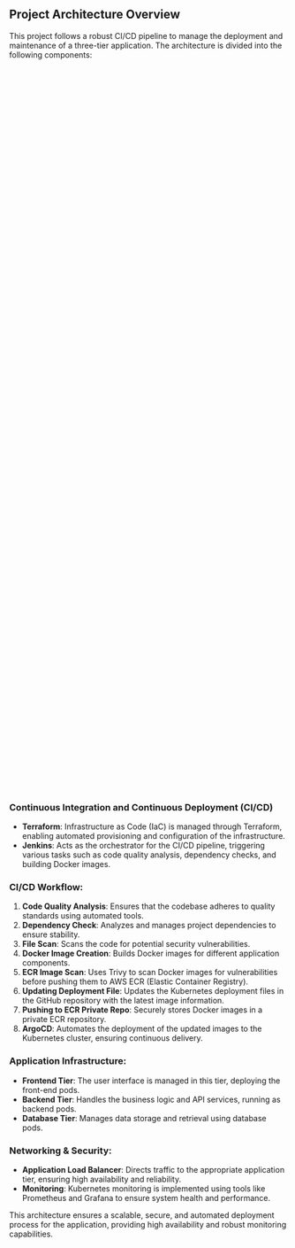 

## Project Architecture Overview

This project follows a robust CI/CD pipeline to manage the deployment and maintenance of a three-tier application. The architecture is divided into the following components:

<div style="padding:50%">
  <img src="https://github.com/user-attachments/assets/3a747e2a-58a2-4fb7-9e53-b28237690766" alt="Three-Tier-1" width="600" height="800"/>
</div>


### Continuous Integration and Continuous Deployment (CI/CD)
- **Terraform**: Infrastructure as Code (IaC) is managed through Terraform, enabling automated provisioning and configuration of the infrastructure.
- **Jenkins**: Acts as the orchestrator for the CI/CD pipeline, triggering various tasks such as code quality analysis, dependency checks, and building Docker images.

### CI/CD Workflow:
1. **Code Quality Analysis**: Ensures that the codebase adheres to quality standards using automated tools.
2. **Dependency Check**: Analyzes and manages project dependencies to ensure stability.
3. **File Scan**: Scans the code for potential security vulnerabilities.
4. **Docker Image Creation**: Builds Docker images for different application components.
5. **ECR Image Scan**: Uses Trivy to scan Docker images for vulnerabilities before pushing them to AWS ECR (Elastic Container Registry).
6. **Updating Deployment File**: Updates the Kubernetes deployment files in the GitHub repository with the latest image information.
7. **Pushing to ECR Private Repo**: Securely stores Docker images in a private ECR repository.
8. **ArgoCD**: Automates the deployment of the updated images to the Kubernetes cluster, ensuring continuous delivery.

### Application Infrastructure:
- **Frontend Tier**: The user interface is managed in this tier, deploying the front-end pods.
- **Backend Tier**: Handles the business logic and API services, running as backend pods.
- **Database Tier**: Manages data storage and retrieval using database pods.

### Networking & Security:
- **Application Load Balancer**: Directs traffic to the appropriate application tier, ensuring high availability and reliability.
- **Monitoring**: Kubernetes monitoring is implemented using tools like Prometheus and Grafana to ensure system health and performance.

  

This architecture ensures a scalable, secure, and automated deployment process for the application, providing high availability and robust monitoring capabilities.


